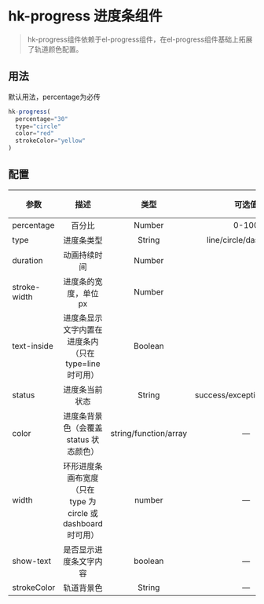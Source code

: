 # hk-progress 进度条组件

> hk-progress组件依赖于el-progress组件，在el-progress组件基础上拓展了轨道颜色配置。

## 用法

默认用法，percentage为必传

<template>
  <hk-progress-demo></hk-progress-demo>
</template>


```js
hk-progress(
  percentage="30"
  type="circle"
  color="red"
  strokeColor="yellow"
)
```

## 配置

| 参数 | 描述 | 类型 | 可选值 | 必须 | 默认值 |
| -- |:----: | :--: | :--: | :--: | -- |
| percentage | 百分比 | Number | 0-100 | true | 0 |
| type | 进度条类型 | String | line/circle/dashboard | — | line |
| duration | 动画持续时间 | Number |  | — | 2000(ms) |
| stroke-width |	进度条的宽度，单位 px |	Number |  | — |	6 |
| text-inside |	进度条显示文字内置在进度条内（只在 type=line 时可用） | Boolean |  | — |	false |
| status |	进度条当前状态 |	String |	success/exception/warning |	— | — |
| color |	进度条背景色（会覆盖 status 状态颜色） |	string/function/array |	—	 | — | '' |
| width |	环形进度条画布宽度（只在 type 为 circle 或 dashboard 时可用） |	number | — | — |	126 |
| show-text |	是否显示进度条文字内容 |	boolean |	— | — |	true |
| strokeColor | 轨道背景色 | String | — | — | — |
